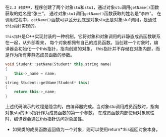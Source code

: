 在`2.3 封装`中，程序创建了两个对象`stu`和`stu1`，通过对象`stu`调用`getName()`函数获取的姓名是“张三”，
通过对象`stu1`调用`getName()`函数获取的姓名是“李四”。
在调用过程中，`getName()`函数可以区分到底是对象stu还是对象stu1调用，是通过`this指针`实现的。

`this指针`是C++实现封装的一种机制，它将对象和对象调用的非静态成员函数联系在一起，从外部看来，
每个对象都拥有自己的成员函数。当创建一个对象时，编译器会初始化一个this指针，指向创建的对象，
this指针并不存储在对象内部，而是作为所有非静态成员函数的参数。

```c++
void Student::setName(Student* this,string name)  
{ 
    this->_name = name; 
} 
string Student::getName(Student* this) 
{ 
    return this->_name; 
}
```
上述代码演示的过程是隐含的，由编译器完成。当对象stu调用成员函数时，指向对象stu的this指针作为成员函数的第一个参数，
在成员函数内部使用对象属性时，编译器会通过this指针访问对象属性。

* 如果类的成员函数返回值为一个对象，则可以使用return*this返回对象本身。